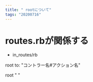 ```yaml
---
title: " rootについて"
tags: "20200716"
---
```


# routes.rbが関係する

-   in_routes/rb 

root to: "コントラー名#アクション名"

root "  "
